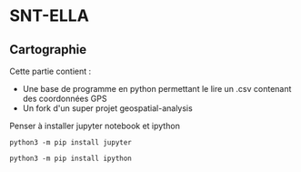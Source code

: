 # SNT-ELLA #
## Cartographie ##

Cette partie contient :
 - Une base de programme  en python permettant le lire un .csv contenant des coordonnées GPS
 - Un fork d'un super projet geospatial-analysis
 
 Penser à installer jupyter notebook et ipython
 
  ``python3 -m pip install jupyter``
  
  ``python3 -m pip install ipython``
